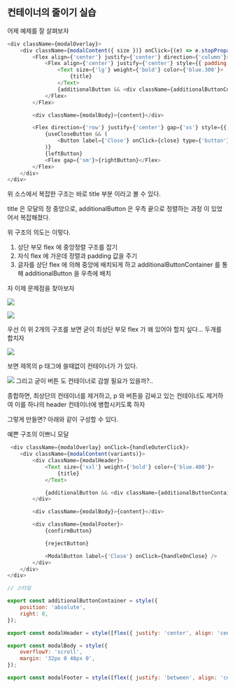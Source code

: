 ## 컨테이너의 줄이기 실습 

어제 예제를 잘 살펴보자 

````javascript
<div className={modalOverlay}>
    <div className={modalContent({ size })} onClick={(e) => e.stopPropagation()}>
        <Flex align={'center'} justify={'center'} direction={'column'}>
            <Flex align={'center'} justify={'center'} style={{ padding: '16px', width: '100%' }}>
                <Text size={'lg'} weight={'bold'} color={'blue.300'}>
                    {title}
                </Text>
                {additionalButton && <div className={additionalButtonContainer}>{additionalButton}</div>}
            </Flex>
        </Flex>

        <div className={modalBody}>{content}</div>

        <Flex direction={'row'} justify={'center'} gap={'xs'} style={{ padding: '16px' }}>
            {useCloseButton && (
                <Button label={'Close'} onClick={close} type={'button'} style={{ padding: '10px 24px' }} />
            )}
            {leftButton}
            <Flex gap={'sm'}>{rightButton}</Flex>
        </Flex>
    </div>
</div>

````

위 소스에서 복잡한 구조는 바로 title 부분 이라고 볼 수 있다. 

title 은 모달의 정 중앙으로, additionalButton 은 우측 끝으로 정렬하는 과정 이 있었어서 복잡해졌다. 

위 구조의 의도는 이렇다. 

1.  상단 부모 flex 에 중앙정렬 구조를 잡기
2.  자식 flex 에 가운데 정렬과 padding 값을 주기 
3.  글자를 상단 flex 에 의해 중앙에 배치되게 하고 additionalButtonContainer 를 통해 additionalButton 을 우측에 배치 

자 이제 문제점을 찾아보자 

![](https://velog.velcdn.com/images/dpwns108/post/53893773-dbec-4bc4-9048-74b45c402283/image.png)


![](https://velog.velcdn.com/images/dpwns108/post/6dca8fa3-b0b7-4d05-a9b0-88cbff045229/image.png)

우선 이 위 2개의 구조를 보면 굳이 최상단 부모 flex 가 왜 있어야 할지 싶다...  두개를 합치자 

![](https://velog.velcdn.com/images/dpwns108/post/3c4a2770-b25f-4521-b66f-3b6f9012b80f/image.png)

보면 제목의 p 태그에 쓸때없이 컨테이너가 가 있다.  

![](https://velog.velcdn.com/images/dpwns108/post/4c58790c-3b68-457a-b1dd-066f621f1f3b/image.png)
그리고 굳이 버튼 도 컨테이너로 감쌀 필요가 있을까?..

종합하면, 최상단의 컨테이너를 제거하고, p 와 버튼을 감싸고 있는 컨테이너도 제거하여 
이를 하나의 header 컨테이너에 병합시키도록 하자 

그렇게 만들면? 아래와 같이 구성할 수 있다.

예쁜 구조의 이쁘니 모달 

````javascript
 <div className={modalOverlay} onClick={handleOuterClick}>
    <div className={modalContent(variants)}>
        <div className={modalHeader}>
            <Text size={'xxl'} weight={'bold'} color={'blue.400'}>
                {title}
            </Text>

            {additionalButton && <div className={additionalButtonContainer}>{additionalButton}</div>}
        </div>

        <div className={modalBody}>{content}</div>

        <div className={modalFooter}>
            {confirmButton}

            {rejectButton}

            <ModalButton label={'Close'} onClick={handleOnClose} />
        </div>
    </div>
</div>

````
````javascript
// 스타일

export const additionalButtonContainer = style({
    position: 'absolute',
    right: 0,
});

export const modalHeader = style([flex({ justify: 'center', align: 'center' }), {}]);

export const modalBody = style({
    overflowY: 'scroll',
    margin: '32px 0 48px 0',
});

export const modalFooter = style([flex({ justify: 'between', align: 'center', gap: 'xl', grow: 'wFull' }), {}]);
````